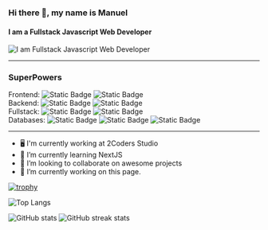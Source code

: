 ### Hi there 👋, my name is Manuel
#### I am a Fullstack Javascript Web Developer
![I am Fullstack Javascript Web Developer](https://media.licdn.com/dms/image/D4D16AQEOZIUCeckSNA/profile-displaybackgroundimage-shrink_350_1400/0/1704116346557?e=1709769600&v=beta&t=LtRqZH3-BHRhqLoIXiAPNjjNp0DA1-Y7CH-4bO1UIpA)

____
### SuperPowers

Frontend:   ![Static Badge](https://img.shields.io/badge/JavaScript-yellow?style=for-the-badge&logo=javascript&logoColor=white) ![Static Badge](https://img.shields.io/badge/React-blue?style=for-the-badge&logo=react&logoColor=white) \
Backend:    ![Static Badge](https://img.shields.io/badge/NodeJS-green?style=for-the-badge&logo=node.JS&logoColor=white) ![Static Badge](https://img.shields.io/badge/ExpressJS-black?style=for-the-badge&logo=express&logoColor=white) \
Fullstack:      ![Static Badge](https://img.shields.io/badge/TypeScript-blue?style=for-the-badge&logo=typescript&logoColor=white) ![Static Badge](https://img.shields.io/badge/NextJS-black?style=for-the-badge&logo=next.js&logoColor=white) \
Databases:  ![Static Badge](https://img.shields.io/badge/mySQL-lightblue?style=for-the-badge&logo=mysql&logoColor=black) ![Static Badge](https://img.shields.io/badge/Firebase-%23FFCA28?style=for-the-badge&logo=firebase&logoColor=black) ![Static Badge](https://img.shields.io/badge/MongoDB-%2347A248?style=for-the-badge&logo=mongodb&logoColor=white)

____

- 🖥️ I'm currently working at 2Coders Studio
- 🌱 I’m currently learning NextJS 
- 👯 I’m looking to collaborate on awesome projects 
- 🔭 I’m currently working on this page.

[![trophy](https://github-profile-trophy.vercel.app/?username=ShadeVI)](https://github.com/ryo-ma/github-profile-trophy)

![Top Langs](https://github-readme-stats.vercel.app/api/top-langs/?username=anuraghazra&hide_progress=true)

![GitHub stats](https://github-readme-stats.vercel.app/api?username=ShadeVI&show_icons=true&count_private=true)  ![GitHub streak stats](https://streak-stats.demolab.com/?user=ShadeVI)  
